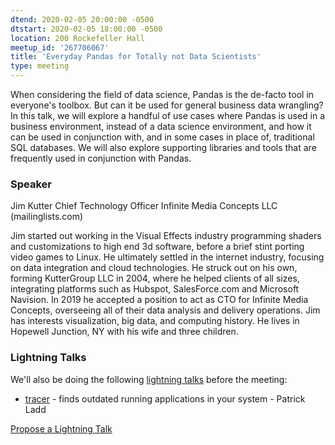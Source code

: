 ```yaml
---
dtend: 2020-02-05 20:00:00 -0500
dtstart: 2020-02-05 18:00:00 -0500
location: 200 Rockefeller Hall
meetup_id: '267706067'
title: 'Everyday Pandas for Totally not Data Scientists'
type: meeting
---
```

When considering the field of data science, Pandas is the de-facto tool in everyone's toolbox. But can it be used for general business data wrangling?
In this talk, we will explore a handful of use cases where Pandas is used in a business environment, instead of a data science environment, and how it can be used in conjunction with, and in some cases in place of, traditional SQL databases.
We will also explore supporting libraries and tools that are frequently used in conjunction with Pandas. 

### Speaker ###

Jim Kutter
Chief Technology Officer
Infinite Media Concepts LLC (mailinglists.com)

Jim started out working in the Visual Effects industry programming shaders and customizations to high end 3d software, 
before a brief stint porting video games to Linux. He ultimately settled in the internet industry, focusing on data 
integration and cloud technologies. He struck out on his own, forming KutterGroup LLC in 2004, where he helped clients 
of all sizes, integrating platforms such as Hubspot, SalesForce.com and Microsoft Navision. In 2019 he accepted a position 
to act as CTO for Infinite Media Concepts, overseeing all of their data analysis and delivery operations. Jim has 
interests visualization, big data, and computing history. He lives in Hopewell Junction, NY with his wife and three children.

### Lightning Talks ###

We'll also be doing the
following [lightning talks](/lightning-talks.html) before the meeting:

* [tracer](http://tracer-package.com/) - finds outdated running applications in your system - Patrick Ladd


<a class="btn btn-default btn-hvopen"
  href="mailto:sean@dague.net?cc=matthias.a.johnson@gmail.com&subject=HV%20Open%20Lightning%20Talk%20Submission"
  role="button">Propose
  a Lightning Talk</a>
